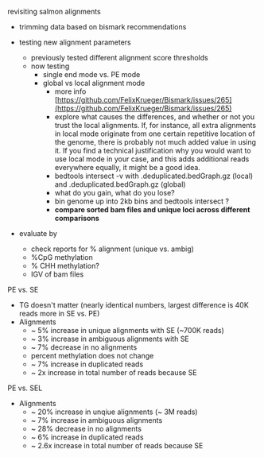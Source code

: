 revisiting salmon alignments

- trimming data based on bismark recommendations
- testing new alignment parameters
	- previously tested different alignment score thresholds
	- now testing 
		- single end mode vs. PE mode
		- global vs local alignment mode 
			- more info [https://github.com/FelixKrueger/Bismark/issues/265](https://github.com/FelixKrueger/Bismark/issues/265) 
			- explore what causes the differences, and whether or not you trust the local alignments. If, for instance, all extra alignments in local mode originate from one certain repetitive location of the genome, there is probably not much added value in using it. If you find a technical justification why you would want to use local mode in your case, and this adds additional reads everywhere equally, it might be a good idea.
			- bedtools intersect -v with .deduplicated.bedGraph.gz (local) and .deduplicated.bedGraph.gz (global)
			- what do you gain, what do you lose?
			- bin genome up into 2kb bins and bedtools intersect ?
			- **compare sorted bam files and unique loci across different comparisons**

- evaluate by 
	- check reports for % alignment (unique vs. ambig)
	- %CpG methylation
	- % CHH methylation?
	- IGV of bam files

	
	
PE vs. SE
- TG doesn't matter (nearly identical numbers, largest difference is 40K reads more in SE vs. PE)
- Alignments
	- ~ 5% increase in unique alignments with SE (~700K reads)
	- ~ 3% increase in ambiguous alignments with SE
	- ~ 7% decrease in no alignments
	- percent methylation does not change
	- ~ 7% increase in duplicated reads
	- ~ 2x increase in total number of reads because SE

PE vs. SEL
- Alignments
	- ~ 20% increase in unqiue alignments (~ 3M reads)
	- ~ 7% increase in ambiguous alignments
	- ~ 28% decrease in no alignments
	- ~ 6% increase in duplicated reads
	- ~ 2.6x increase in total number of reads because SE

